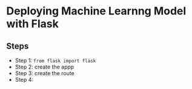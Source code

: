 # Deploying Machine Learnng Model with Flask
## Steps
  - Step 1: `from flask import flask`
  - Step 2: create the appp
  - Step 3: create the route
  - Step 4: 
